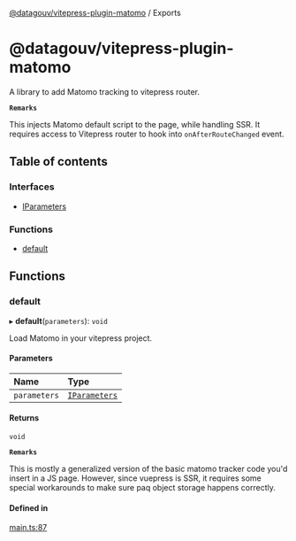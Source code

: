 [@datagouv/vitepress-plugin-matomo](README.md) / Exports

# @datagouv/vitepress-plugin-matomo

A library to add Matomo tracking to vitepress router.

**`Remarks`**

This injects Matomo default script to the page, while handling SSR.
It requires access to Vitepress router to hook into `onAfterRouteChanged` event.

## Table of contents

### Interfaces

- [IParameters](interfaces/IParameters.md)

### Functions

- [default](modules.md#default)

## Functions

### default

▸ **default**(`parameters`): `void`

Load Matomo in your vitepress project.

#### Parameters

| Name | Type |
| :------ | :------ |
| `parameters` | [`IParameters`](interfaces/IParameters.md) |

#### Returns

`void`

**`Remarks`**

This is mostly a generalized version of the basic matomo
tracker code you'd insert in a JS page. However, since vuepress is SSR, it
requires some special workarounds to make sure paq object storage happens
correctly.

#### Defined in

[main.ts:87](https://github.com/datagouv/vitepress-plugin-matomo/blob/9fc9a9dcdcff2ef2c0be43e5f7d87c0edda23308/src/main.ts#L87)
